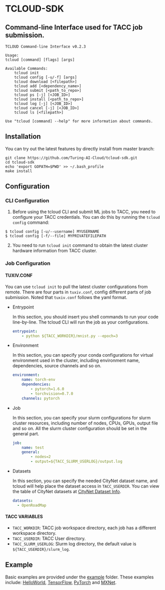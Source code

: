 # TCLOUD-SDK
## Command-line Interface used for TACC job submission.
```
TCLOUD Command-line Interface v0.2.3

Usage:
tcloud [command] [flags] [args]

Available Commands:
    tcloud init
    tcloud config [-u/-f] [args]
    tcloud download [<filepath>]
    tcloud add [<dependency_name>]
    tcloud submit [<path_to_repo>]
    tcloud ps [-j] [<JOB_ID>]
    tcloud install [<path_to_repo>]
    tcloud log [-j] [<JOB_ID>]
    tcloud cancel [-j] [<JOB_ID>]
    tcloud ls [<filepath>]

Use "tcloud [command] --help" for more information about commands.
```

## Installation
You can try out the latest features by directly install from master branch:

```
git clone https://github.com/Turing-AI-Cloud/tcloud-sdk.git
cd tcloud-sdk
echo 'export GOPATH=$PWD' >> ~/.bash_profile
make install
```

## Configuration
### CLI Configuration
1. Before using the tcloud CLI and submit ML jobs to TACC, you need to configure your TACC credentials. You can do this by running the `tcloud config` command:
```
$ tcloud config [-u/--username] MYUSERNAME
$ tcloud config [-f/--file] MYPRIVATEFILEPATH
```
2. You need to run `tcloud init` command to obtain the latest cluster hardware information from TACC cluster.

### Job Configuration
#### TUXIV.CONF

You can use `tcloud init` to pull the latest cluster configurations from remote. There are four parts in `tuxiv.conf`, config different parts of job submission. Noted that `tuxiv.conf` follows the yaml format.

+ Entrypoint

  In this section, you should insert you shell commands to run your code line-by-line. The tcloud CLI will run the job as your configurations.

  ~~~yaml
  entrypoint:
      - python ${TACC_WORKDIR}/mnist.py --epoch=3
  ~~~

+ Environment

  In this section, you can specify your conda configurations for virtual environment used in the cluster, including environment name, dependencies, source channels and so on.

  ~~~yaml
  environment:
      name: torch-env
      dependencies:
          - pytorch=1.6.0
          - torchvision=0.7.0
      channels: pytorch
  ~~~

+ Job

  In this section, you can specify your slurm configurations for slurm cluster resources, including number of nodes, CPUs, GPUs, output file and so on. All the slurm cluster configuration should be set in the general part.

  ~~~yaml
  job:
      name: test
      general:
          - nodes=2
          - output=${TACC_SLURM_USERLOG}/output.log
  ~~~

+ Datasets

  In this section, you can specify the needed CityNet dataset name, and tcloud will help place the dataset access in `TACC_USERDIR`. You can view the table of CityNet datasets at [CityNet Dataset Info](https://docs.google.com/spreadsheets/d/18qi2YpYvuXkWns7KY9pHYQclhS1Yyt5ysqgZ4plYcTg/edit#gid=0).

  ~~~yaml
  datasets:
    - OpenRoadMap
  ~~~

#### TACC VARIABLES

+ `TACC_WORKDIR`: TACC job workspace directory, each job has a different workspace directory.
+ `TACC_USERDIR`: TACC User directory.
+ `TACC_SLURM_USERLOG`: Slurm log directory, the default value is `${TACC_USERDIR}/slurm_log`.

## Example

Basic examples are provided under the [example](example) folder. These examples include: [HelloWorld](example/helloworld), [TensorFlow](example/TensorFlow), [PyTorch](example/PyTorch) and [MXNet](example/MXNet).

